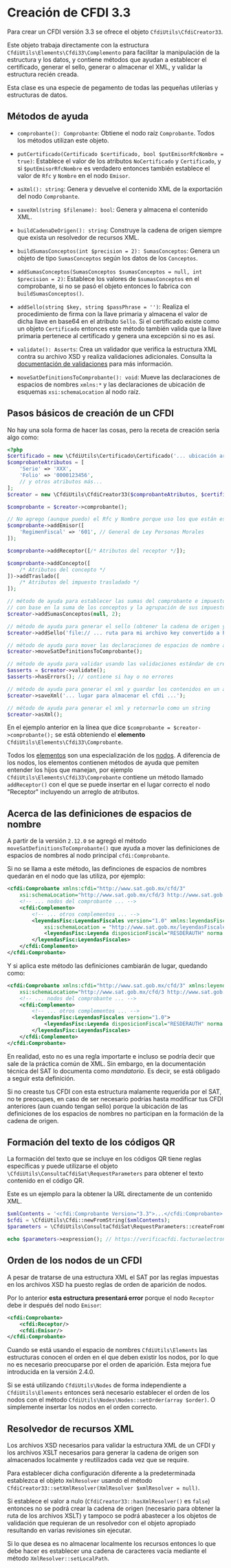 # Creación de CFDI 3.3

Para crear un CFDI versión 3.3 se ofrece el objeto `CfdiUtils\CfdiCreator33`.

Este objeto trabaja directamente con la estructura `CfdiUtils\Elements\Cfdi33\Complemento`
para facilitar la manipulación de la estructura y los datos, y contiene métodos que ayudan
a establecer el certificado, generar el sello, generar o almacenar el XML, y validar la estructura recién creada.

Esta clase es una especie de pegamento de todas las pequeñas utilerías y estructuras de datos.

## Métodos de ayuda

- `comprobante(): Comprobante`: Obtiene el nodo raíz `Comprobante`. Todos los métodos utilizan este objeto.

- `putCertificado(Certificado $certificado, bool $putEmisorRfcNombre = true)`: Establece el valor de los atributos
   `NoCertificado` y `Certificado`, y si `$putEmisorRfcNombre` es verdadero entonces también establece el valor
   de `Rfc` y `Nombre` en el nodo `Emisor`.

- `asXml(): string`: Genera y devuelve el contenido XML de la exportación del nodo `Comprobante`.

- `saveXml(string $filename): bool`:  Genera y almacena el contenido XML.

- `buildCadenaDeOrigen(): string`: Construye la cadena de origen siempre que exista un resolvedor de recursos XML.

- `buildSumasConceptos(int $precision = 2): SumasConceptos`: Genera un objeto de tipo `SumasConceptos` según los datos de los `Conceptos`.

- `addSumasConceptos(SumasConceptos $sumasConceptos = null, int $precision = 2)`: Establece los valores de `$sumasConceptos`
   en el comprobante, si no se pasó el objeto entonces lo fabrica con `buildSumasConceptos()`.

- `addSello(string $key, string $passPhrase = '')`: Realiza el procedimiento de firma con la llave primaria y
   almacena el valor de dicha llave en base64 en el atributo `Sello`.
   Si el certificado existe como un objeto `Certificado` entonces este método también valida que la llave primaria
   pertenece al certificado y genera una excepción si no es así.

- `validate(): Asserts`: Crea un validador que verifica la estructura XML contra su archivo XSD
   y realiza validaciones adicionales.
   Consulta la [documentación de validaciones](../validar/validacion-cfdi.md) para más información.

- `moveSatDefinitionsToComprobante(): void`: Mueve las declaraciones de espacios de nombres `xmlns:*`
   y las declaraciones de ubicación de esquemas `xsi:schemaLocation` al nodo raíz.

## Pasos básicos de creación de un CFDI

No hay una sola forma de hacer las cosas, pero la receta de creación sería algo como:

```php
<?php
$certificado = new \CfdiUtils\Certificado\Certificado('... ubicación archivo CER');
$comprobanteAtributos = [
    'Serie' => 'XXX',
    'Folio' => '0000123456',
    // y otros atributos más...
];
$creator = new \CfdiUtils\CfdiCreator33($comprobanteAtributos, $certificado);

$comprobante = $creator->comprobante();

// No agrego (aunque puedo) el Rfc y Nombre porque uso los que están establecidos en el certificado
$comprobante->addEmisor([
    'RegimenFiscal' => '601', // General de Ley Personas Morales
]);

$comprobante->addReceptor([/* Atributos del receptor */]);

$comprobante->addConcepto([
    /* Atributos del concepto */
])->addTraslado([
    /* Atributos del impuesto trasladado */
]);

// método de ayuda para establecer las sumas del comprobante e impuestos
// con base en la suma de los conceptos y la agrupación de sus impuestos
$creator->addSumasConceptos(null, 2);

// método de ayuda para generar el sello (obtener la cadena de origen y firmar con la llave privada)
$creator->addSello('file:// ... ruta para mi archivo key convertido a PEM ...', 'contraseña de la llave');

// método de ayuda para mover las declaraciones de espacios de nombre al nodo raíz
$creator->moveSatDefinitionsToComprobante();

// método de ayuda para validar usando las validaciones estándar de creación de la librería
$asserts = $creator->validate();
$asserts->hasErrors(); // contiene si hay o no errores

// método de ayuda para generar el xml y guardar los contenidos en un archivo
$creator->saveXml('... lugar para almacenar el cfdi ...');

// método de ayuda para generar el xml y retornarlo como un string
$creator->asXml();
```

En el ejemplo anterior en la línea que dice `$comprobante = $creator->comprobante();`
se está obteniendo el **elemento** `CfdiUtils\Elements\Cfdi33\Comprobante`.

Todos los [elementos](../componentes/elements.md) son una especialización de los [nodos](../componentes/nodes.md).
A diferencia de los nodos, los elementos contienen métodos de ayuda que pemiten entender los hijos que manejan,
por ejemplo `CfdiUtils\Elements\Cfdi33\Comprobante` contiene un método llamado `addReceptor()`
con el que se puede insertar en el lugar correcto el nodo "Receptor" incluyendo un arreglo de atributos.

## Acerca de las definiciones de espacios de nombre

A partir de la versión `2.12.0` se agregó el método `moveSatDefinitionsToComprobante()` que ayuda a mover las
definiciones de espacios de nombres al nodo principal `cfdi:Comprobante`.

Si no se llama a este método, las definciones de espacios de nombres quedarán en el nodo que las utiliza, por
ejemplo:

```xml
<cfdi:Comprobante xmlns:cfdi="http://www.sat.gob.mx/cfd/3"
    xsi:schemaLocation="http://www.sat.gob.mx/cfd/3 http://www.sat.gob.mx/sitio_internet/cfd/3/cfdv33.xsd">
    <!-- ... nodos del comprobante ... -->
    <cfdi:Complemento>
        <!-- ... otros complementos ... -->
        <leyendasFisc:LeyendasFiscales version="1.0" xmlns:leyendasFisc="http://www.sat.gob.mx/leyendasFiscales"
            xsi:schemaLocation = "http://www.sat.gob.mx/leyendasFiscales http://www.sat.gob.mx/sitio_internet/cfd/leyendasFiscales/leyendasFisc.xsd">
            <leyendasFisc:Leyenda disposicionFiscal="RESDERAUTH" norma = "Artíclo 2. Fracción IV." textoLeyenda = "El software desarrollado se entrega con licencia MIT" />
        </leyendasFisc:LeyendasFiscales>
    </cfdi:Complemento>
</cfdi:Comprobante>
```

Y si aplica este método las definiciones cambiarán de lugar, quedando como:

```xml
<cfdi:Comprobante xmlns:cfdi="http://www.sat.gob.mx/cfd/3" xmlns:leyendasFisc="http://www.sat.gob.mx/leyendasFiscales"
    xsi:schemaLocation="http://www.sat.gob.mx/cfd/3 http://www.sat.gob.mx/sitio_internet/cfd/3/cfdv33.xsd http://www.sat.gob.mx/leyendasFiscales http://www.sat.gob.mx/sitio_internet/cfd/leyendasFiscales/leyendasFisc.xsd">
    <!-- ... nodos del comprobante ... -->
    <cfdi:Complemento>
        <!-- ... otros complementos ... -->
        <leyendasFisc:LeyendasFiscales version="1.0">
            <leyendasFisc:Leyenda disposicionFiscal="RESDERAUTH" norma = "Artíclo 2. Fracción IV." textoLeyenda = "El software desarrollado se entrega con licencia MIT" />
        </leyendasFisc:LeyendasFiscales>
    </cfdi:Complemento>
</cfdi:Comprobante>
```

En realidad, esto no es una regla importarte e incluso se podría decir que sale de la práctica común de XML.
Sin embargo, en la documentación técnica del SAT lo documenta como *mandatorio*. Es decir, se está obligado
a seguir esta definición.

Si no creaste tus CFDI con esta estructura malamente requerida por el SAT, no te preocupes, en caso de ser
necesario podrías hasta modificar tus CFDI anteriores (aun cuando tengan sello) porque la ubicación de las
definiciones de los espacios de nombres no participan en la formación de la cadena de origen.


## Formación del texto de los códigos QR

La formación del texto que se incluye en los códigos QR tiene reglas específicas
y puede utilizarse el objeto `\CfdiUtils\ConsultaCfdiSat\RequestParameters`
para obtener el texto contenido en el código QR.

Este es un ejemplo para la obtener la URL directamente de un contenido XML.

```php
$xmlContents = '<cfdi:Comprobante Version="3.3">...</cfdi:Comprobante>';
$cfdi = \CfdiUtils\Cfdi::newFromString($xmlContents);
$parameters = \CfdiUtils\ConsultaCfdiSat\RequestParameters::createFromCfdi($cfdi);

echo $parameters->expression(); // https://verificacfdi.facturaelectronica.sat.gob.mx/...
```


## Orden de los nodos de un CFDI

A pesar de tratarse de una estructura XML el SAT por las reglas impuestas en los
archivos XSD ha puesto reglas de orden de aparición de nodos.

Por lo anterior **esta estructura presentará error** porque el nodo `Receptor`
debe ir después del nodo `Emisor`:

```xml
<cfdi:Comprobante>
    <cfdi:Receptor/>
    <cfdi:Emisor/>
</cfdi:Comprobante>
```

Cuando se está usando el espacio de nombres `CfdiUtils\Elements` las estructuras conocen el
orden en el que deben existir los nodos, por lo que no es necesario preocuparse por el orden de aparición.
Esta mejora fue introducida en la versión 2.4.0.

Si se está utilizando `CfdiUtils\Nodes` de forma independiente a `CfdiUtils\Elements` entonces será necesario
establecer el orden de los nodos con el método `CfdiUtils\Nodes\Nodes::setOrder(array $order)`.
O simplemente insertar los nodos en el orden correcto.


## Resolvedor de recursos XML

Los archivos XSD necesarios para validar la estructura XML de un CFDI y
los archivos XSLT necesarios para generar la cadena de origen
son almacenados localmente y reutilizados cada vez que se require.

Para establecer dicha configuración diferente a la predeterminada establezca el objeto `XmlResolver`
usando el método `CfdiCreator33::setXmlResolver(XmlResolver $xmlResolver = null)`.

Si establece el valor a nulo (`CfdiCreator33::hasXmlResolver()` es `false`) entonces no se podrá
crear la cadena de origen (necesario para obtener la ruta de los archivos XSLT) y tampoco se podrá abastecer
a los objetos de validación que requieran de un resolvedor con el objeto apropiado resultando en varias revisiones
sin ejecutar.

Si lo que desea es no almacenar localmente los recursos entonces lo que debe hacer es establecer
una cadena de caracteres vacía mediante el método `XmlResolver::setLocalPath`.
